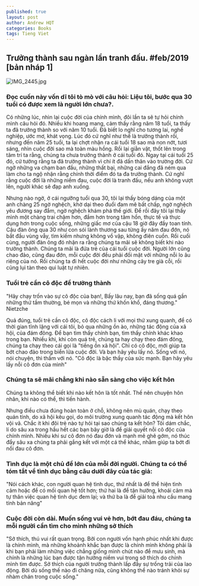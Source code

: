 ```yaml
---
published: true
layout: post
author: Andrew HQT
categories: Books
tags: Tieng Viet
---
```

## Trưởng thành sau ngàn lần tranh đấu. #feb/2019 [bản nháp 1]

![IMG_2445.jpg]({{site.baseurl}}/images/IMG_2445.jpg)

### Đọc cuốn này vốn dĩ tôi tò mò với câu hỏi: **Liệu tôi, bước qua 30 tuổi có được xem là người lớn chưa?**.
  Có những lúc, nhìn lại cuộc đời của chính mình, đôi lần ta sẽ tự hỏi chính mình câu hỏi đó. Nhiều khi hoang mang, cảm thấy rằng năm 18 tuổi, ta thấy ta đã trưởng thành so với năm 10 tuổi. Đã biết lo nghĩ cho tương lai, nghề nghiệp, ước mơ, khát vọng. Lúc đó cứ nghĩ như thế là trưởng thành rồi, nhưng đến năm 25 tuổi, ta lại chợt nhận ra cái tuổi 18 sao mà non nớt, tươi sáng, nhìn cuộc đời sao mà toàn màu hồng. Rồi lại giằn vặt, thốt lên trong tâm trí ta rằng, chúng ta chưa trưởng thành ở cái tuổi đó. Ngay tại cái tuổi 25 đó, cứ tưởng rằng ta đã trưởng thành vì chí ít đã dấn thân vào trường đời. Cứ ngỡ những va chạm ban đầu, những thất bại, những cai đắng đã ném qua làm cho ta ngộ nhận rằng chính thời điểm đó ta đa trưởng thành. Cứ nghĩ rằng cuộc đời là những niềm đau, cuộc đời là tranh đấu, nếu anh không vượt lên, người khác sẽ đạp anh xuống. 

  Nhưng nào ngờ, ở cái ngưỡng tuổi qua 30, tôi lại thấy bóng dáng của một anh chàng 25 ngờ nghệch, khờ dại theo đuổi đam mê bất chấp, ngờ nghệch yêu đương say đắm, ngờ nghệch khám phá thế giới. Để rồi đây tôi lại thấy mình một chàng trai chậm hơn, đầm hơn trong tâm hồn, thực tế và thực dụng hơn trong cuộc sống, những giấc mơ của cậu 18 giờ đây đầy toan tính. Cậu đàn ông qua 30 như con sói lành thương sau từng ấy năm đau đớn, nó bắt đầu vùng vẫy, tìm kiếm nhưng không vồ vập, không điên cuồn. Rồi cuối cùng, người đàn ông đó nhận ra rằng chúng ta mãi sẽ không biết khi nào trưởng thành. Chúng ta mãi là đứa trẻ của cái tuổi cuộc đời. Người lớn cũng chao đảo, cũng đau đớn, mỗi cuộc đời đều phải đối mặt với những nỗi lo âu riêng của nó. Rồi chúng ta đi hết cuộc đời như những cây tre già cỗi, rồi cũng lụi tàn theo qui luật tự nhiên. 

### Tuổi trẻ cần cô độc để trưởng thành
  "Hãy chạy trốn vào sự cô độc của bạn!, 
  Bấy lâu nay, bạn đã sống quá gần những thứ tầm thường, 
  bé mọn và những thứ khốn khổ, đáng thương." Nietzche

  Quả đúng, tuổi trẻ cần cô độc, cô độc cách li với mọi thứ xung quanh, để có thời gian tĩnh lặng với cái tôi, bỏ qua những ồn ào, những tác động của xã hội, của đám đông. Để bạn tìm thấy chính bạn, tìm thấy chính khác khao trong bạn. Nhiều khi, khi còn quá trẻ, chúng ta hay chạy theo đám đông, chúng ta chạy theo cái gọi là "tiếng ồn xã hội". Chỉ có cô độc, mới giúp ta bớt chao đảo trong biển lửa cuộc đời. Và bạn hãy yêu lấy nó. Sống với nó, nói chuyện, thì thầm với nó. 
  "Cô độc là bậc thầy của sức mạnh. Bạn hãy yêu lấy nỗi cô đơn của mình"

### Chúng ta sẽ mãi chẳng khi nào sẵn sàng cho việc kết hôn
  Chúng ta không thể biết khi nào kết hôn là tốt nhất. Thế nên chuyện hôn nhân, khi nào có thể, thì tiến hành.

  Nhưng điều chưa đúng hoàn toàn ở chỗ, không nên mù quán, chạy theo quán tính, do xã hội kêu gọi, do môi trường xung quanh tác động mà kết hôn vội vã. Chắc ít khi đôi trẻ nào tự hỏi tại sao chúng ta kết hôn? Tôi dám chắc, lí do sâu xa trong hầu hết các bạn bây giờ là để giải quyết nỗi cô độc của chính mình. Nhiều khi sư cô đơn nó đau đớn và mạnh mẽ ghê gớm, nó thúc đẩy sâu xa chúng ta phải gắng kết với một cá thể khác, nhằm giúp ta bớt đi nổi đau cô đơn. 


### Tình dục là một chủ đề lớn của mỗi đời người. Chúng ta có thể tóm tắt về tình dục bằng câu dưới đây của tác giả:
  "Nói cách khác, con người quan hệ tình dục, thứ nhất là để thể hiện tình cảm hoặc để có mối quan hệ tốt hơn; thứ hai là để tận hưởng, khoái cảm mà tự thân việc quan hệ tình dục đem lại; và thứ ba là để giải toả nhu cầu mang tính bản năng"

### Cuộc đời còn dài. Muốn sống vui vẻ hơn, bớt đau đáu, chúng ta mỗi người cần tìm cho mình những sở thích
  "Sở thích, thú vui rất quan trọng. Bởi con người vốn hạnh phúc nhất khi được là chính mình, mà những khoảnh khắc bạn được là chính mình không phải là khi bạn phải làm những việc chẳng giống mình chút nào để mưu sinh, mà chính là những lúc bạn được tận hưởng niềm vui trong sở thích do chính mình tìm được. Sở thích của người trưởng thành lấp đầy sự trống trải của lao động. Bởi dù sống thế nào đi chăng nữa, cũng không thể nào tránh khỏi sự nhàm chán trong cuộc sống."
